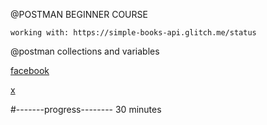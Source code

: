@POSTMAN BEGINNER COURSE

    working with: https://simple-books-api.glitch.me/status

@postman collections and variables

[facebook](www.facebook.com)

[x](www.x.com)




#-------progress--------
30 minutes